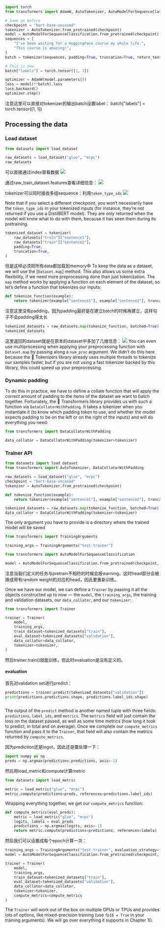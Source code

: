 ```python
import torch
from transformers import AdamW, AutoTokenizer, AutoModelForSequenceClassification

# Same as before
checkpoint = "bert-base-uncased"
tokenizer = AutoTokenizer.from_pretrained(checkpoint)
model = AutoModelForSequenceClassification.from_pretrained(checkpoint)
sequences = [
    "I've been waiting for a HuggingFace course my whole life.",
    "This course is amazing!",
]
batch = tokenizer(sequences, padding=True, truncation=True, return_tensors="pt")

# This is new
batch["labels"] = torch.tensor([1, 1])

optimizer = AdamW(model.parameters())
loss = model(**batch).loss
loss.backward()
optimizer.step()
```


注意这里可以直接对tokenizer的输出batch设置label：
batch["labels"] = torch.tensor([1, 1])


## Processing the data

### Load dataset

```python
from datasets import load_dataset

raw_datasets = load_dataset("glue", "mrpc")
raw_datasets
```

可以直接通过index查看数据
![](Pasted%20image%2020210630003945.png)

通过raw_train_dataset.features查看详细信息：
![](Pasted%20image%2020210630004119.png)


tokenizer可以同时接收多组sequence：利用`token_type_ids`
![](Pasted%20image%2020210630011241.png)

Note that if you select a different checkpoint, you won’t necessarily have the `token_type_ids` in your tokenized inputs (for instance, they’re not returned if you use a DistilBERT model). They are only returned when the model will know what to do with them, because it has seen them during its pretraining.


```python
tokenized_dataset = tokenizer(
    raw_datasets["train"]["sentence1"],
    raw_datasets["train"]["sentence2"],
    padding=True,
    truncation=True,
)
```

但是这样必须把所有data都加载到memory中
To keep the data as a dataset, we will use the [`Dataset.map`] method. This also allows us some extra flexibility, if we need more preprocessing done than just tokenization. The `map` method works by applying a function on each element of the dataset, so let’s define a function that tokenizes our inputs:

```python
def tokenize_function(example):
    return tokenizer(example["sentence1"], example["sentence2"], truncation=True)

```

注意这里没有padding，因为padding最好是在建立batch的时候再建立，这样句子不会padding得太长

```python
tokenized_datasets = raw_datasets.map(tokenize_function, batched=True)
tokenized_datasets
```
这里返回的dataset就是在原本的dataset中多加了几维信息：
![](Pasted%20image%2020210630013715.png)
You can even use multiprocessing when applying your preprocessing function with `Dataset.map` by passing along a `num_proc` argument. We didn’t do this here because the 🤗 Tokenizers library already uses multiple threads to tokenize our samples faster, but if you are not using a fast tokenizer backed by this library, this could speed up your preprocessing.


### Dynamic padding

To do this in practice, we have to define a collate function that will apply the correct amount of padding to the items of the dataset we want to batch together. Fortunately, the 🤗 Transformers library provides us with such a function via `DataCollatorWithPadding`. It takes a tokenizer when you instantiate it (to know which padding token to use, and whether the model expects padding to be on the left or on the right of the inputs) and will do everything you need:
```python
from transformers import DataCollatorWithPadding

data_collator = DataCollatorWithPadding(tokenizer=tokenizer)
```


### Trainer API

```python
from datasets import load_dataset
from transformers import AutoTokenizer, DataCollatorWithPadding

raw_datasets = load_dataset("glue", "mrpc")
checkpoint = "bert-base-uncased"
tokenizer = AutoTokenizer.from_pretrained(checkpoint)

def tokenize_function(example):
    return tokenizer(example["sentence1"], example["sentence2"], truncation=True)

tokenized_datasets = raw_datasets.map(tokenize_function, batched=True)
data_collator = DataCollatorWithPadding(tokenizer=tokenizer)
```


The only argument you have to provide is a directory where the trained model will be saved
```python
from transformers import TrainingArguments

training_args = TrainingArguments("test-trainer")
```

```python
from transformers import AutoModelForSequenceClassification

model = AutoModelForSequenceClassification.from_pretrained(checkpoint, num_labels=2)
```
注意当我们定义的任务与pretrain不相符的时候会报warning，这时head部分会被换成带有random weight的对应的head，因此要重新训练。





Once we have our model, we can define a `Trainer` by passing it all the objects constructed up to now — the `model`, the `training_args`, the training and validation datasets, our `data_collator`, and our `tokenizer`:
```python
from transformers import Trainer

trainer = Trainer(
    model,
    training_args,
    train_dataset=tokenized_datasets["train"],
    eval_dataset=tokenized_datasets["validation"],
    data_collator=data_collator,
    tokenizer=tokenizer,
)
```

然后trainer.train()就能训练，但此时evaluation是没有定义的。

#### evaluation
首先对validation set进行predict：
```python
predictions = trainer.predict(tokenized_datasets["validation"])
print(predictions.predictions.shape, predictions.label_ids.shape)



```

The output of the `predict` method is another named tuple with three fields: `predictions`, `label_ids`, and `metrics`. The `metrics` field will just contain the loss on the dataset passed, as well as some time metrics (how long it took to predict, in total and on average). Once we complete our `compute_metrics` function and pass it to the `Trainer`, that field will also contain the metrics returned by `compute_metrics`.

因为prediction还是logot，因此还是要处理一下：
```python
import numpy as np
preds = np.argmax(predictions.predictions, axis=-1)
```


然后用load_metric和compute计算metric
```python
from datasets import load_metric

metric = load_metric("glue", "mrpc")
metric.compute(predictions=preds, references=predictions.label_ids)
```





Wrapping everything together, we get our `compute_metrics` function:
```python
def compute_metrics(eval_preds):
    metric = load_metric("glue", "mrpc")
    logits, labels = eval_preds
    predictions = np.argmax(logits, axis=-1)
    return metric.compute(predictions=predictions, references=labels)
```


然后我们可以设置成每个epoch计算一次：
```python
training_args = TrainingArguments("test-trainer", evaluation_strategy="epoch")
model = AutoModelForSequenceClassification.from_pretrained(checkpoint, num_labels=2)

trainer = Trainer(
    model,
    training_args,
    train_dataset=tokenized_datasets["train"],
    eval_dataset=tokenized_datasets["validation"],
    data_collator=data_collator,
    tokenizer=tokenizer,
    compute_metrics=compute_metrics
)
```

The `Trainer` will work out of the box on multiple GPUs or TPUs and provides lots of options, like mixed-precision training (use `fp16 = True` in your training arguments). We will go over everything it supports in Chapter 10.


















